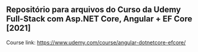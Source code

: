 ## Repositório para arquivos do Curso da Udemy Full-Stack com Asp.NET Core, Angular + EF Core [2021]

 Course link: https://www.udemy.com/course/angular-dotnetcore-efcore/






